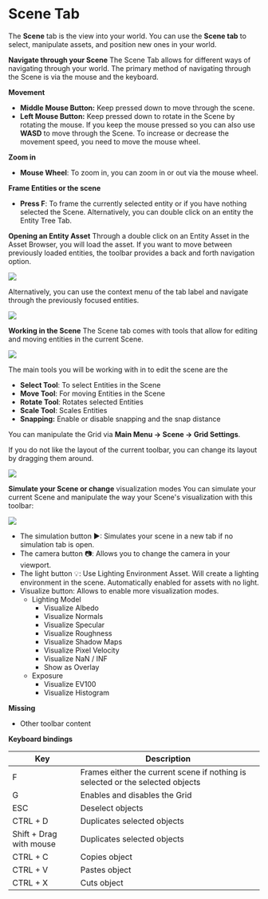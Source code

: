 # Scene Tab

The **Scene** tab is the view into your world. You can use the **Scene tab** to select, manipulate assets, and position new ones in your world. 

**Navigate through your Scene**
The Scene Tab allows for different ways of navigating through your world. The primary method of navigating through the Scene is via the mouse and the keyboard. 

**Movement**

- **Middle Mouse Button:** Keep pressed down to move through the scene.
- **Left Mouse Button:** Keep pressed down to rotate in the Scene by rotating the mouse. If you keep the mouse pressed so you can also use **WASD** to move through the Scene. To increase or decrease the movement speed, you need to move the mouse wheel.

**Zoom in**

- **Mouse Wheel**: To zoom in, you can zoom in or out via the mouse wheel.

**Frame Entities or the scene**


- **Press F**: To frame the currently selected entity or if you have nothing selected the Scene. Alternatively, you can double click on an entity the Entity Tree Tab.

**Opening an Entity Asset**
Through a double click on an Entity Asset in the Asset Browser, you will load the asset. If you want to move between previously loaded entities, the toolbar provides a back and forth navigation option.

![](https://paper-attachments.dropbox.com/s_688CFE67758A45D845E788E6DA05448A2BCF730C2B07FEF2D06AB18D2C46F736_1625428401593_image.png)


Alternatively, you can use the context menu of the tab label and navigate through the previously focused entities.

![](https://paper-attachments.dropbox.com/s_688CFE67758A45D845E788E6DA05448A2BCF730C2B07FEF2D06AB18D2C46F736_1625428456420_image.png)


**Working in the Scene**
The Scene tab comes with tools that allow for editing and moving entities in the current Scene.

![](https://paper-attachments.dropbox.com/s_688CFE67758A45D845E788E6DA05448A2BCF730C2B07FEF2D06AB18D2C46F736_1625428493292_image.png)


The main tools you will be working with in to edit the scene are the

- **Select Tool**: To select Entities in the Scene
- **Move Tool**: For moving Entities in the Scene
- **Rotate Tool**: Rotates selected Entities
- **Scale Tool**: Scales Entities
- **Snapping:** Enable or disable snapping and the snap distance

You can manipulate the Grid via **Main Menu → Scene → Grid Settings**.

If you do not like the layout of the current toolbar, you can change its layout by dragging them around.

![](https://paper-attachments.dropbox.com/s_688CFE67758A45D845E788E6DA05448A2BCF730C2B07FEF2D06AB18D2C46F736_1625428649231_new_order_toolbars.gif)


**Simulate your Scene or change** visualization modes
You can simulate your current Scene and manipulate the way your Scene's visualization with this toolbar:

![](https://paper-attachments.dropbox.com/s_688CFE67758A45D845E788E6DA05448A2BCF730C2B07FEF2D06AB18D2C46F736_1625428527987_image.png)

- The simulation button ▶: Simulates your scene in a new tab if no simulation tab is open.
- The camera button 📷: Allows you to change the camera in your viewport.
- The light button 💡:  Use Lighting Environment Asset. Will create a lighting environment in the scene. Automatically enabled for assets with no light.
- Visualize button: Allows to enable more visualization modes.
  - Lighting Model
    - Visualize Albedo
    - Visualize Normals
    - Visualize Specular
    - Visualize Roughness
    - Visualize Shadow Maps
    - Visualize Pixel Velocity
    - Visualize NaN / INF
    - Show as Overlay
  - Exposure
    - Visualize EV100
    - Visualize Histogram

**Missing**

- Other toolbar content

**Keyboard bindings**

| Key                     | Description                                                  |
| ----------------------- | ------------------------------------------------------------ |
| F                       | Frames either the current scene if nothing is selected or the selected objects |
| G                       | Enables and disables the Grid                                |
| ESC                     | Deselect objects                                             |
| CTRL + D                | Duplicates selected objects                                  |
| Shift + Drag with mouse | Duplicates selected objects                                  |
| CTRL + C                | Copies object                                                |
| CTRL + V                | Pastes object                                                |
| CTRL + X                | Cuts object                                                  |
